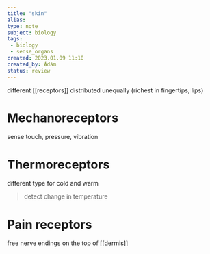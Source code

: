 ```yaml
---
title: "skin"
alias: 
type: note
subject: biology
tags:
 - biology
 - sense_organs
created: 2023.01.09 11:10
created_by: Ádám
status: review 
---
```

different [[receptors]] distributed unequally (richest in fingertips, lips)

# Mechanoreceptors
sense touch, pressure, vibration
# Thermoreceptors
different type for cold and warm
>detect change in temperature

# Pain receptors 
free nerve endings on the top of [[dermis]]
